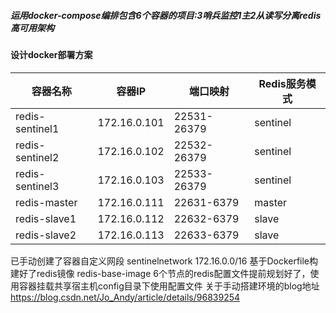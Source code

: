 ##### 运用docker-compose编排包含6个容器的项目:3哨兵监控1主2从读写分离redis高可用架构

#### 设计docker部署方案
|容器名称| 容器IP |端口映射| Redis服务模式 |
|--|--|--|--|
|  redis-sentinel1 |  172.16.0.101|22531-26379  |sentinel  |
|  redis-sentinel2 |  172.16.0.102|22532-26379  |sentinel  |
|  redis-sentinel3 |  172.16.0.103|22533-26379  |sentinel  |
|  redis-master    |  172.16.0.111|22631-6379     | master  |
|  redis-slave1     |  172.16.0.112|22632-6379    | slave     |
|  redis-slave2     |  172.16.0.113|22633-6379    | slave     |

已手动创建了容器自定义网段 sentinelnetwork 172.16.0.0/16
基于Dockerfile构建好了redis镜像 redis-base-image
6个节点的redis配置文件提前规划好了，使用容器挂载共享宿主机config目录下使用配置文件
关于手动搭建环境的blog地址 https://blog.csdn.net/Jo_Andy/article/details/96839254
